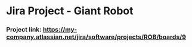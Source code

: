 # Jira Project - Giant Robot

### Project link: https://my-company.atlassian.net/jira/software/projects/ROB/boards/9
